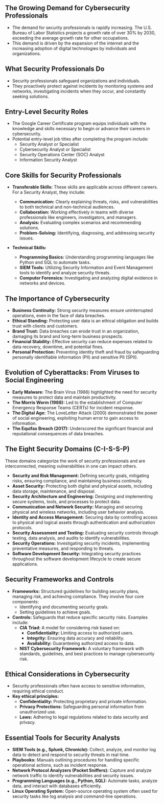 ## The Growing Demand for Cybersecurity Professionals
- The demand for security professionals is rapidly increasing. The U.S. Bureau of Labor Statistics projects a growth rate of over 30% by 2030, exceeding the average growth rate for other occupations.
- This demand is driven by the expansion of the internet and the increasing adoption of digital technologies by individuals and organizations.

## What Security Professionals Do
- Security professionals safeguard organizations and individuals.
- They proactively protect against incidents by monitoring systems and networks, investigating incidents when they occur, and constantly seeking solutions.

## Entry-Level Security Roles
- The Google Career Certificate program equips individuals with the knowledge and skills necessary to begin or advance their careers in cybersecurity.
- Potential entry-level job titles after completing the program include:
  - Security Analyst or Specialist
  - Cybersecurity Analyst or Specialist
  - Security Operations Center (SOC) Analyst
  - Information Security Analyst

## Core Skills for Security Professionals
- **Transferable Skills:** These skills are applicable across different careers. For a Security Analyst, they include:
  - **Communication:** Clearly explaining threats, risks, and vulnerabilities to both technical and non-technical audiences.
  - **Collaboration:** Working effectively in teams with diverse professionals like engineers, investigators, and managers.
  - **Analysis:** Evaluating complex scenarios and recommending solutions.
  - **Problem-Solving:** Identifying, diagnosing, and addressing security issues.

- **Technical Skills:**
  - **Programming Basics:** Understanding programming languages like Python and SQL to automate tasks.
  - **SIEM Tools:** Utilizing Security Information and Event Management tools to identify and analyze security threats.
  - **Computer Forensics:** Investigating and analyzing digital evidence in networks and devices.

## The Importance of Cybersecurity
- **Business Continuity:** Strong security measures ensure uninterrupted operations, even in the face of data breaches.
- **Ethical Standing:** Protecting user data is an ethical obligation and builds trust with clients and customers.
- **Brand Trust:** Data breaches can erode trust in an organization, damaging its brand and long-term business prospects.
- **Financial Stability:** Effective security can reduce expenses related to data recovery, downtime, and potential fines.
- **Personal Protection:** Preventing identity theft and fraud by safeguarding personally identifiable information (PII) and sensitive PII (SPII).

## Evolution of Cyberattacks: From Viruses to Social Engineering
- **Early Malware:** The Brain Virus (1986) highlighted the need for security measures to protect data and maintain productivity.
- **The Morris Worm (1988):** Led to the establishment of Computer Emergency Response Teams (CERTs) for incident response.
- **The Digital Age:** The LoveLetter Attack (2000) demonstrated the power of social engineering, exploiting human error to gain access to information.
- **The Equifax Breach (2017):** Underscored the significant financial and reputational consequences of data breaches.

## The Eight Security Domains (C-I-S-S-P)
These domains categorize the work of security professionals and are interconnected, meaning vulnerabilities in one can impact others.
- **Security and Risk Management:** Defining security goals, mitigating risks, ensuring compliance, and maintaining business continuity.
- **Asset Security:** Protecting both digital and physical assets, including data storage, maintenance, and disposal.
- **Security Architecture and Engineering:** Designing and implementing secure systems, tools, and processes to protect data.
- **Communication and Network Security:** Managing and securing physical and wireless networks, including user behavior analysis.
- **Identity and Access Management:** Securing data by controlling access to physical and logical assets through authentication and authorization protocols.
- **Security Assessment and Testing:** Evaluating security controls through testing, data analysis, and audits to identify vulnerabilities.
- **Security Operations:** Investigating security incidents, implementing preventative measures, and responding to threats.
- **Software Development Security:** Integrating security practices throughout the software development lifecycle to create secure applications.

## Security Frameworks and Controls
- **Frameworks:** Structured guidelines for building security plans, managing risk, and achieving compliance. They involve four core components:
  - Identifying and documenting security goals.
  - Setting guidelines to achieve goals.
- **Controls:** Safeguards that reduce specific security risks. Examples include:
  - **CIA Triad:** A model for considering risk based on:
    - **Confidentiality:** Limiting access to authorized users.
    - **Integrity:** Ensuring data accuracy and reliability.
    - **Availability:** Guaranteeing authorized access to data.
  - **NIST Cybersecurity Framework:** A voluntary framework with standards, guidelines, and best practices to manage cybersecurity risk.

## Ethical Considerations in Cybersecurity
- Security professionals often have access to sensitive information, requiring ethical conduct.
- **Key ethical principles:**
  - **Confidentiality:** Protecting proprietary and private information.
  - **Privacy Protections:** Safeguarding personal information from unauthorized use.
  - **Laws:** Adhering to legal regulations related to data security and privacy.

## Essential Tools for Security Analysts
- **SIEM Tools (e.g., Splunk, Chronicle):** Collect, analyze, and monitor log data to detect and respond to security threats in real time.
- **Playbooks:** Manuals outlining procedures for handling specific operational actions, such as incident response.
- **Network Protocol Analyzers (Packet Sniffers):** Capture and analyze network traffic to identify vulnerabilities and security issues.
- **Programming Languages (e.g., Python, SQL):** Automate tasks, analyze data, and interact with databases efficiently.
- **Linux Operating System:** Open-source operating system often used for security tasks like log analysis and command-line operations.
